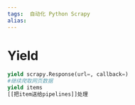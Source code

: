 ```yaml
---
tags:  自动化 Python Scrapy
alias: 
---
```

# Yield

```python
yield scrapy.Response(url=, callback=)  
#继续爬取网页数据
yield items  
[[把item送给pipelines]]处理
```